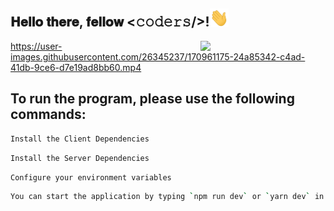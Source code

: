<h2> 𝐇𝐞𝐥𝐥𝐨 𝐭𝐡𝐞𝐫𝐞, 𝐟𝐞𝐥𝐥𝐨𝐰 <𝚌𝚘𝚍𝚎𝚛𝚜/>!<img src="https://raw.githubusercontent.com/ABSphreak/ABSphreak/master/gifs/Hi.gif" width="30"></h2>

<img align='right' src='https://user-images.githubusercontent.com/5713670/87202985-820dcb80-c2b6-11ea-9f56-7ec461c497c3.gif' width='200"'>

https://user-images.githubusercontent.com/26345237/170961175-24a85342-c4ad-41db-9ce6-d7e19ad8bb60.mp4

## To run the program, please use the following commands:

```sh
Install the Client Dependencies
```

```sh
Install the Server Dependencies
```

```sh
Configure your environment variables
```

```sh
You can start the application by typing `npm run dev` or `yarn dev` in the main folder.
```
